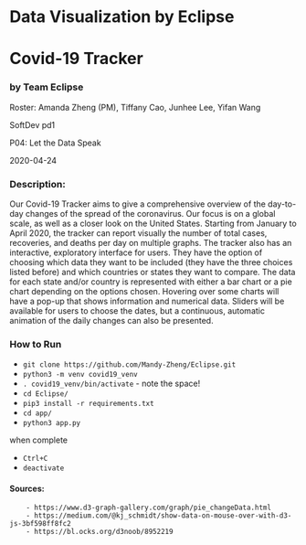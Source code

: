 # Data Visualization by Eclipse
# Covid-19 Tracker  
### by Team Eclipse
Roster: Amanda Zheng (PM),
        Tiffany Cao,
        Junhee Lee,
        Yifan Wang

SoftDev pd1

P04: Let the Data Speak

2020-04-24

### Description:
Our Covid-19 Tracker aims to give a comprehensive overview of the day-to-day changes of the spread of the coronavirus. Our focus is on a global scale, as well as a closer look on the United States. Starting from January to April 2020, the tracker can report visually the number of total cases, recoveries, and deaths per day on multiple graphs. The tracker also has an interactive, exploratory interface for users. They have the option of choosing which data they want to be included (they have the three choices listed before) and which countries or states they want to compare. The data for each state and/or country is represented with either a bar chart or a pie chart depending on the options chosen. Hovering over some charts will have a pop-up that shows information and numerical data. Sliders will be available for users to choose the dates, but a continuous, automatic animation of the daily changes can also be presented.

### How to Run
<!-- TODO: add details!!! -->
- `git clone https://github.com/Mandy-Zheng/Eclipse.git`
- `python3 -m venv covid19_venv`
- `. covid19_venv/bin/activate` - note the space!
- `cd Eclipse/`
- `pip3 install -r requirements.txt`
- `cd app/`
- `python3 app.py`

when complete
- `Ctrl+C`
- `deactivate`

#### Sources:
        - https://www.d3-graph-gallery.com/graph/pie_changeData.html
        - https://medium.com/@kj_schmidt/show-data-on-mouse-over-with-d3-js-3bf598ff8fc2
        - https://bl.ocks.org/d3noob/8952219
